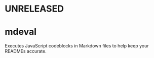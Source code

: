 # UNRELEASED

# mdeval

Executes JavaScript codeblocks in Markdown files to help keep your READMEs accurate.